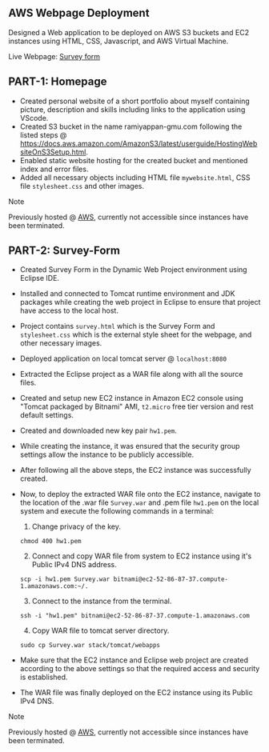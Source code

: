 AWS Webpage Deployment
-----------------------
Designed a Web application to be deployed on AWS S3 buckets and EC2 instances using HTML, CSS, Javascript, and AWS Virtual Machine.

Live Webpage: [Survey form](https://ramiyappan.github.io/AWS-Webpage-Deployment/)


PART-1: Homepage
----------------

- Created personal website of a short portfolio about myself containing picture, description and skills including links to the application using VScode.
- Created S3 bucket in the name ramiyappan-gmu.com following the listed steps @ https://docs.aws.amazon.com/AmazonS3/latest/userguide/HostingWebsiteOnS3Setup.html.
- Enabled static website hosting for the created bucket and mentioned index and error files.
- Added all necessary objects including HTML file `mywebsite.html`, CSS file `stylesheet.css` and other images.

>[!NOTE]
>Previously hosted @ [AWS](http://ramiyappan-gmu.com.s3-website-us-east-1.amazonaws.com/),
>currently not accessible since instances have been terminated.

PART-2:	Survey-Form
-------------------

- Created Survey Form in the Dynamic Web Project environment using Eclipse IDE.
- Installed and connected to Tomcat runtime environment and JDK packages while creating the web project in Eclipse to ensure that project have access to the local host.
- Project contains `survey.html` which is the Survey Form and `stylesheet.css` which is the external style sheet for the webpage, and other necessary images.
- Deployed application on local tomcat server @ `localhost:8080`
- Extracted the Eclipse project as a WAR file along with all the source files.
- Created and setup new EC2 instance in Amazon EC2 console using "Tomcat packaged by Bitnami" AMI, `t2.micro` free tier version and rest default settings.
- Created and downloaded new key pair `hw1.pem`.
- While creating the instance, it was ensured that the security group settings allow the instance to be publicly accessible.
- After following all the above steps, the EC2 instance was successfully created.

- Now, to deploy the extracted WAR file onto the EC2 instance, navigate to the location of the .war file `Survey.war` 
and .pem file `hw1.pem` on the local system and execute the following commands in a terminal:

	1. Change privacy of the key. 
	```
 	chmod 400 hw1.pem
 	```
	2. Connect and copy WAR file from system to EC2 instance using it's Public IPv4 DNS address.
	```
 	scp -i hw1.pem Survey.war bitnami@ec2-52-86-87-37.compute-1.amazonaws.com:~/.
 	```
	3. Connect to the instance from the terminal.
	```
 	ssh -i "hw1.pem" bitnami@ec2-52-86-87-37.compute-1.amazonaws.com
 	```
	4. Copy WAR file to tomcat server directory.
	```
	sudo cp Survey.war stack/tomcat/webapps
 	```

- Make sure that the EC2 instance and Eclipse web project are created according to the above settings so that the required access and security is established.
- The WAR file was finally deployed on the EC2 instance using its Public IPv4 DNS.

>[!NOTE]
>Previously hosted @ [AWS](https://ec2-52-86-87-37.compute-1.amazonaws.com/Survey/survey.html),
>currently not accessible since instances have been terminated.
